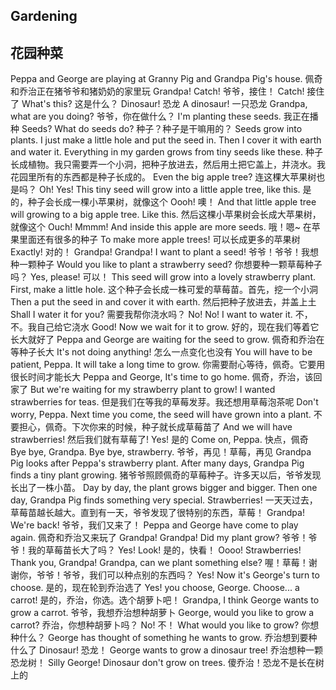 ## Gardening
## 花园种菜

Peppa and George are playing at Granny Pig and Grandpa Pig's house.
佩奇和乔治正在猪爷爷和猪奶奶的家里玩
Grandpa! Catch!
爷爷，接住！
Catch!
接住了
What's this?
这是什么？
Dinosaur!
恐龙
A dinosaur!
一只恐龙
Grandpa, what are you doing?
爷爷，你在做什么？
I'm planting these seeds.
我正在播种
Seeds? What do seeds do?
种子？种子是干嘛用的？
Seeds grow into plants. I just make a little hole and put the seed in. Then I cover it with earth and water it. Everything in my garden grows from tiny seeds like these.
种子长成植物。我只需要弄一个小洞，把种子放进去，然后用土把它盖上，并浇水。我花园里所有的东西都是种子长成的。
Even the big apple tree?
连这棵大苹果树也是吗？
Oh! Yes! This tiny seed will grow into a little apple tree, like this.
是的，种子会长成一棵小苹果树，就像这个
Oooh!
噢！
And that little apple tree will growing to a big apple tree. Like this.
然后这棵小苹果树会长成大苹果树，就像这个
Ouch! Mmmm! And inside this apple are more seeds.
哦！嗯~ 在苹果里面还有很多的种子
To make more apple trees!
可以长成更多的苹果树
Exactly!
对的！
Grandpa! Grandpa! I want to plant a seed!
爷爷！爷爷！我想种一颗种子
Would you like to plant a strawberry seed?
你想要种一颗草莓种子吗？
Yes, please!
可以！
This seed will grow into a lovely strawberry plant. First, make a little hole.
这个种子会长成一株可爱的草莓苗。首先，挖一个小洞
Then a put the seed in and cover it with earth.
然后把种子放进去，并盖上土
Shall I water it for you?
需要我帮你浇水吗？
No! No! I want to water it.
不，不。我自己给它浇水
Good! Now we wait for it to grow.
好的，现在我们等着它长大就好了
Peppa and George are waiting for the seed to grow.
佩奇和乔治在等种子长大
It's not doing anything!
怎么一点变化也没有
You will have to be patient, Peppa. It will take a long time to grow.
你需要耐心等待，佩奇。它要用很长时间才能长大
Peppa and George, It's time to go home.
佩奇，乔治，该回家了
But we're waiting for my strawberry plant to grow! I wanted strawberries for teas.
但是我们在等我的草莓发芽。我还想用草莓泡茶呢
Don't worry, Peppa. Next time you come, the seed will have grown into a plant.
不要担心，佩奇。下次你来的时候，种子就长成草莓苗了
And we will have strawberries!
然后我们就有草莓了!
Yes!
是的
Come on, Peppa.
快点，佩奇
Bye bye, Grandpa. Bye bye, strawberry.
爷爷，再见！草莓，再见
Grandpa Pig looks after Peppa's strawberry plant. After many days, Grandpa Pig finds a tiny plant growing.
猪爷爷照顾佩奇的草莓种子。许多天以后，爷爷发现长出了一株小苗。
Day by day, the plant grows bigger and bigger. Then one day, Grandpa Pig finds something very special. Strawberries!
一天天过去，草莓苗越长越大。直到有一天，爷爷发现了很特别的东西，草莓！
Grandpa! We're back!
爷爷，我们又来了！
Peppa and George have come to play again.
佩奇和乔治又来玩了
Grandpa! Grandpa! Did my plant grow?
爷爷！爷爷！我的草莓苗长大了吗？
Yes! Look!
是的，快看！
Oooo! Strawberries! Thank you, Grandpa! Grandpa, can we plant something else?
喔！草莓！谢谢你，爷爷！爷爷，我们可以种点别的东西吗？
Yes! Now it's George's turn to choose.
是的，现在轮到乔治选了
Yes! you choose, George. Choose... a carrot!
是的，乔治，你选。选个胡萝卜吧！
Grandpa, I think George wants to grow a carrot.
爷爷，我想乔治想种胡萝卜
George, would you like to grow a carrot?
乔治，你想种胡萝卜吗？
No!
不！
What would you like to grow?
你想种什么？
George has thought of something he wants to grow.
乔治想到要种什么了
Dinosaur!
恐龙！
George wants to grow a dinosaur tree!
乔治想种一颗恐龙树！
Silly George! Dinosaur don't grow on trees.
傻乔治！恐龙不是长在树上的
